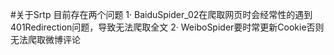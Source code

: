 #关于Srtp
目前存在两个问题
1· BaiduSpider_02在爬取网页时会经常性的遇到401Redirection问题，导致无法爬取全文
2· WeiboSpider要时常更新Cookie否则无法爬取微博评论
